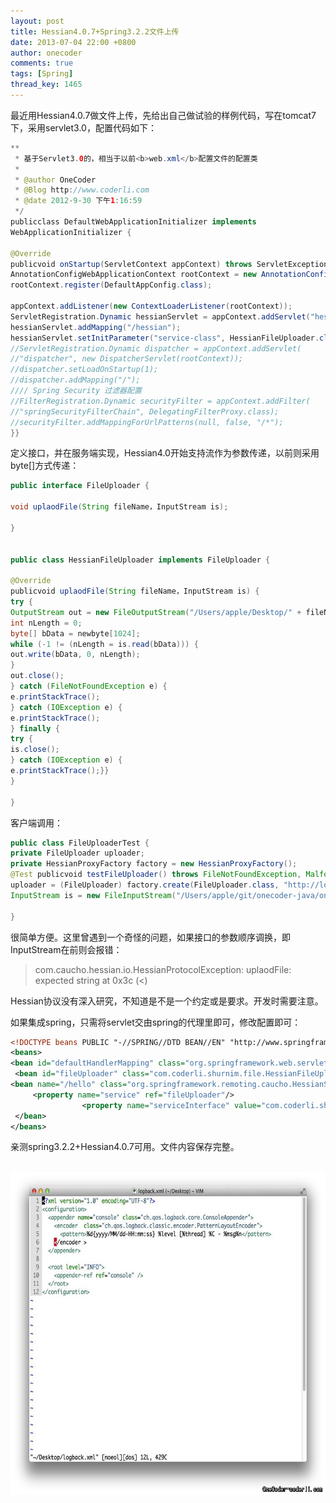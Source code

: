 ```yaml
---
layout: post
title: Hessian4.0.7+Spring3.2.2文件上传
date: 2013-07-04 22:00 +0800
author: onecoder
comments: true
tags: [Spring]
thread_key: 1465
---
```

<p>
	最近用Hessian4.0.7做文件上传，先给出自己做试验的样例代码，写在tomcat7下，采用servlet3.0，配置代码如下：</p>

```java
**
 * 基于Servlet3.0的，相当于以前<b>web.xml</b>配置文件的配置类
 * 
 * @author OneCoder
 * @Blog http://www.coderli.com
 * @date 2012-9-30 下午1:16:59
 */
publicclass DefaultWebApplicationInitializer implements
WebApplicationInitializer {

@Override
publicvoid onStartup(ServletContext appContext) throws ServletException {
AnnotationConfigWebApplicationContext rootContext = new AnnotationConfigWebApplicationContext();
rootContext.register(DefaultAppConfig.class);

appContext.addListener(new ContextLoaderListener(rootContext));
ServletRegistration.Dynamic hessianServlet = appContext.addServlet("hessian", new HessianServlet());
hessianServlet.addMapping("/hessian");
hessianServlet.setInitParameter("service-class", HessianFileUploader.class.getName());
//ServletRegistration.Dynamic dispatcher = appContext.addServlet(
//"dispatcher", new DispatcherServlet(rootContext));
//dispatcher.setLoadOnStartup(1);
//dispatcher.addMapping("/");
//// Spring Security 过滤器配置
//FilterRegistration.Dynamic securityFilter = appContext.addFilter(
//"springSecurityFilterChain", DelegatingFilterProxy.class);
//securityFilter.addMappingForUrlPatterns(null, false, "/*");
}}
```

<p>
	定义接口，并在服务端实现，Hessian4.0开始支持流作为参数传递，以前则采用byte[]方式传递：</p>

```java
public interface FileUploader {

void uplaodFile(String fileName，InputStream is);

}


public class HessianFileUploader implements FileUploader {

@Override
publicvoid uplaodFile(String fileName，InputStream is) {
try {
OutputStream out = new FileOutputStream("/Users/apple/Desktop/" + fileName);
int nLength = 0;
byte[] bData = newbyte[1024];
while (-1 != (nLength = is.read(bData))) {
out.write(bData, 0, nLength);
}
out.close();
} catch (FileNotFoundException e) {
e.printStackTrace();
} catch (IOException e) {
e.printStackTrace();
} finally {
try {
is.close();
} catch (IOException e) {
e.printStackTrace();}}
}

}
```

<p class="p1">
	客户端调用：</p>

```java
public class FileUploaderTest {
private FileUploader uploader;
private HessianProxyFactory factory = new HessianProxyFactory();
@Test publicvoid testFileUploader() throws FileNotFoundException, MalformedURLException {
uploader = (FileUploader) factory.create(FileUploader.class, "http://localhost:8080/onecoder-shurnim/hessian");
InputStream is = new FileInputStream("/Users/apple/git/onecoder-java/onecoder-shurnim/src/main/resources/logback.xml"); uploader.uplaodFile(is, "logback.xml"); }
 
}
```

<p>
	很简单方便。这里曾遇到一个奇怪的问题，如果接口的参数顺序调换，即InputStream在前则会报错：</p>
<blockquote>
	<p>
		com.caucho.hessian.io.HessianProtocolException: uplaodFile: expected string at 0x3c (<)</p>
</blockquote>
<p>
	Hessian协议没有深入研究，不知道是不是一个约定或是要求。开发时需要注意。</p>
<p>
	如果集成spring，只需将servlet交由spring的代理里即可，修改配置即可：</p>

```xml
<!DOCTYPE beans PUBLIC "-//SPRING//DTD BEAN//EN" "http://www.springframework.org/dtd/spring-beans.dtd"> 
<beans>         
<bean id="defaultHandlerMapping" class="org.springframework.web.servlet.handler.BeanNameUrlHandlerMapping"/>        
 <bean id="fileUploader" class="com.coderli.shurnim.file.HessianFileUploader"/>         
<bean name="/hello" class="org.springframework.remoting.caucho.HessianServiceExporter">                 
     <property name="service" ref="fileUploader"/> 
                <property name="serviceInterface" value="com.coderli.shurnim.file.FileUploader"/>        
 </bean> 
</beans>
```

<p class="p1">
	亲测spring3.2.2+Hessian4.0.7可用。文件内容保存完整。</p>
<p class="p1" style="text-align: center;">
	&nbsp; &nbsp;&nbsp;<img alt="" src="/images/oldposts/K9Jh4.jpg" style="width: 630px; height: 516px;" /></p>

